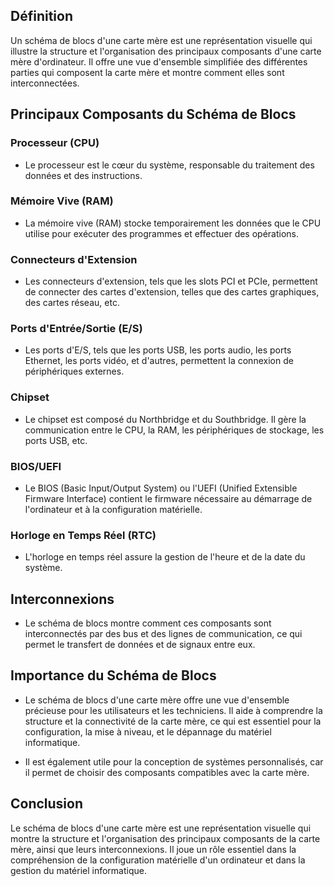 ## Définition
Un schéma de blocs d'une carte mère est une représentation visuelle qui illustre la structure et l'organisation des principaux composants d'une carte mère d'ordinateur. Il offre une vue d'ensemble simplifiée des différentes parties qui composent la carte mère et montre comment elles sont interconnectées.

## Principaux Composants du Schéma de Blocs

### Processeur (CPU)
- Le processeur est le cœur du système, responsable du traitement des données et des instructions.

### Mémoire Vive (RAM)
- La mémoire vive (RAM) stocke temporairement les données que le CPU utilise pour exécuter des programmes et effectuer des opérations.

### Connecteurs d'Extension
- Les connecteurs d'extension, tels que les slots PCI et PCIe, permettent de connecter des cartes d'extension, telles que des cartes graphiques, des cartes réseau, etc.

### Ports d'Entrée/Sortie (E/S)
- Les ports d'E/S, tels que les ports USB, les ports audio, les ports Ethernet, les ports vidéo, et d'autres, permettent la connexion de périphériques externes.

### Chipset
- Le chipset est composé du Northbridge et du Southbridge. Il gère la communication entre le CPU, la RAM, les périphériques de stockage, les ports USB, etc.

### BIOS/UEFI
- Le BIOS (Basic Input/Output System) ou l'UEFI (Unified Extensible Firmware Interface) contient le firmware nécessaire au démarrage de l'ordinateur et à la configuration matérielle.

### Horloge en Temps Réel (RTC)
- L'horloge en temps réel assure la gestion de l'heure et de la date du système.

## Interconnexions
- Le schéma de blocs montre comment ces composants sont interconnectés par des bus et des lignes de communication, ce qui permet le transfert de données et de signaux entre eux.

## Importance du Schéma de Blocs
- Le schéma de blocs d'une carte mère offre une vue d'ensemble précieuse pour les utilisateurs et les techniciens. Il aide à comprendre la structure et la connectivité de la carte mère, ce qui est essentiel pour la configuration, la mise à niveau, et le dépannage du matériel informatique.

- Il est également utile pour la conception de systèmes personnalisés, car il permet de choisir des composants compatibles avec la carte mère.

## Conclusion
Le schéma de blocs d'une carte mère est une représentation visuelle qui montre la structure et l'organisation des principaux composants de la carte mère, ainsi que leurs interconnexions. Il joue un rôle essentiel dans la compréhension de la configuration matérielle d'un ordinateur et dans la gestion du matériel informatique.